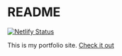 # README

[![Netlify Status](https://api.netlify.com/api/v1/badges/2005b14f-c98e-47e1-bccc-ebaa94a64b0a/deploy-status)](https://app.netlify.com/sites/pensive-liskov-af9072/deploys)

This is my portfolio site. [Check it out](https://amanthakur.me)
